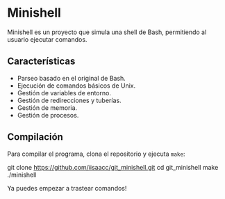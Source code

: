 # Minishell

Minishell es un proyecto que simula una shell de Bash, permitiendo al usuario ejecutar comandos.

## Características

- Parseo basado en el original de Bash.
- Ejecución de comandos básicos de Unix.
- Gestión de variables de entorno.
- Gestión de redirecciones y tuberías.
- Gestión de memoria.
- Gestión de procesos.

## Compilación

Para compilar el programa, clona el repositorio y ejecuta `make`:

git clone https://github.com/iisaacc/git_minishell.git
cd git_minishell
make
./minishell

Ya puedes empezar a trastear comandos!
